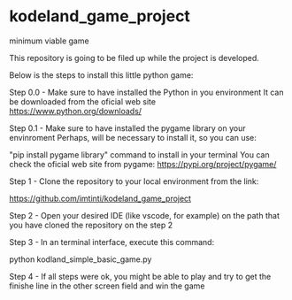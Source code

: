 # kodeland_game_project
minimum viable game

This repository is going to be filed up while the project is developed.

Below is the steps to install this little python game:

Step 0.0 - Make sure to have installed the Python in you environment
It can be downloaded from the oficial web site https://www.python.org/downloads/

Step 0.1 - Make sure to have installed the pygame library on your envinroment
Perhaps, will be necessary to install it, so you can use: 

"pip install pygame library" command to install in your terminal
You can check the oficial web site from pygame: https://pypi.org/project/pygame/

Step  1 - Clone the repository to your local environment from the link:

https://github.com/imtinti/kodeland_game_project


Step 2 - Open your desired IDE (like vscode, for example) on the path that you have cloned the repository on the step 2

Step 3 - In an terminal interface, execute this command:

python kodland_simple_basic_game.py

Step 4 - If all steps were ok, you might be able to play and try to get the finishe line in the other screen field and win the game






